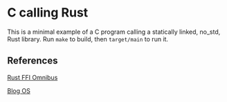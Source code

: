 # C calling Rust
This is a minimal example of a C program calling a statically linked, no_std, Rust library. Run `make` to build, then `target/main` to run it.

## References

[Rust FFI Omnibus](http://jakegoulding.com/rust-ffi-omnibus/)

[Blog OS](https://os.phil-opp.com/)

